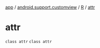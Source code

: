 [app](../../../index.md) / [android.support.customview](../../index.md) / [R](../index.md) / [attr](./index.md)

# attr

`class attr`
`class attr`
